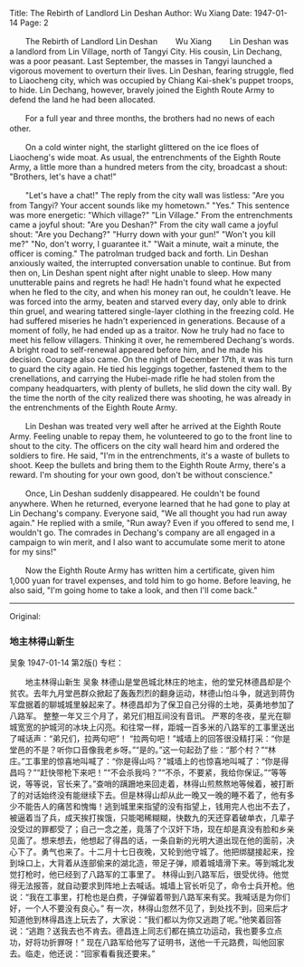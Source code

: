 Title: The Rebirth of Landlord Lin Deshan
Author: Wu Xiang
Date: 1947-01-14
Page: 2

　　The Rebirth of Landlord Lin Deshan
　　Wu Xiang
　　Lin Deshan was a landlord from Lin Village, north of Tangyi City. His cousin, Lin Dechang, was a poor peasant. Last September, the masses in Tangyi launched a vigorous movement to overturn their lives. Lin Deshan, fearing struggle, fled to Liaocheng city, which was occupied by Chiang Kai-shek's puppet troops, to hide. Lin Dechang, however, bravely joined the Eighth Route Army to defend the land he had been allocated.

　　For a full year and three months, the brothers had no news of each other.

　　On a cold winter night, the starlight glittered on the ice floes of Liaocheng's wide moat. As usual, the entrenchments of the Eighth Route Army, a little more than a hundred meters from the city, broadcast a shout: "Brothers, let's have a chat!"

　　"Let's have a chat!" The reply from the city wall was listless: "Are you from Tangyi? Your accent sounds like my hometown." "Yes." This sentence was more energetic: "Which village?" "Lin Village." From the entrenchments came a joyful shout: "Are you Deshan?" From the city wall came a joyful shout: "Are you Dechang?" "Hurry down with your gun!" "Won't you kill me?" "No, don't worry, I guarantee it." "Wait a minute, wait a minute, the officer is coming." The patrolman trudged back and forth. Lin Deshan anxiously waited, the interrupted conversation unable to continue. But from then on, Lin Deshan spent night after night unable to sleep. How many unutterable pains and regrets he had! He hadn't found what he expected when he fled to the city, and when his money ran out, he couldn't leave. He was forced into the army, beaten and starved every day, only able to drink thin gruel, and wearing tattered single-layer clothing in the freezing cold. He had suffered miseries he hadn't experienced in generations. Because of a moment of folly, he had ended up as a traitor. Now he truly had no face to meet his fellow villagers. Thinking it over, he remembered Dechang's words. A bright road to self-renewal appeared before him, and he made his decision. Courage also came. On the night of December 17th, it was his turn to guard the city again. He tied his leggings together, fastened them to the crenellations, and carrying the Hubei-made rifle he had stolen from the company headquarters, with plenty of bullets, he slid down the city wall. By the time the north of the city realized there was shooting, he was already in the entrenchments of the Eighth Route Army.

　　Lin Deshan was treated very well after he arrived at the Eighth Route Army. Feeling unable to repay them, he volunteered to go to the front line to shout to the city. The officers on the city wall heard him and ordered the soldiers to fire. He said, "I'm in the entrenchments, it's a waste of bullets to shoot. Keep the bullets and bring them to the Eighth Route Army, there's a reward. I'm shouting for your own good, don't be without conscience."

　　Once, Lin Deshan suddenly disappeared. He couldn't be found anywhere. When he returned, everyone learned that he had gone to play at Lin Dechang's company. Everyone said, "We all thought you had run away again." He replied with a smile, "Run away? Even if you offered to send me, I wouldn't go. The comrades in Dechang's company are all engaged in a campaign to win merit, and I also want to accumulate some merit to atone for my sins!"

　　Now the Eighth Route Army has written him a certificate, given him 1,000 yuan for travel expenses, and told him to go home. Before leaving, he also said, "I'm going home to take a look, and then I'll come back."



<hr /> 

Original: 


### 地主林得山新生
吴象
1947-01-14
第2版()
专栏：

　　地主林得山新生
    吴象
    林德山是堂邑城北林庄的地主，他的堂兄林德昌却是个贫农。去年九月堂邑群众掀起了轰轰烈烈的翻身运动，林德山怕斗争，就逃到蒋伪军盘据着的聊城城里躲起来了。林德昌却为了保卫自己分得的土地，英勇地参加了八路军。
    整整一年又三个月了，弟兄们相互间没有音讯。
    严寒的冬夜，星光在聊城宽宽的护城河的冰块上闪亮。和往常一样，距城一百多米的八路军的工事里送出了喊话声：“弟兄们，拉两句吧”！
    “拉两句吧！”城墙上的回答很没精打采：“你是堂邑的不是？听你口音像我老乡呀。”“是的。”这一句起劲了些：“那个村？”“林庄。”工事里的惊喜地叫喊了：“你是得山吗？”城墙上的也惊喜地叫喊了：“你是得昌吗？”“赶快带枪下来吧！”“不会杀我吗？”“不杀，不要紧，我给你保证。”“等等说，等等说，官长来了。”查哨的蹒跚地来回走着，林得山煎熬熬地等候着，被打断了的对话始终没有能继续下去。但是林得山却从此一晚又一晚的睡不着了，他有多少不能告人的痛苦和愧悔！逃到城里来指望的没有指望上，钱用完人也出不去了，被逼着当了兵，成天挨打挨饿，只能喝稀糊糊，快数九的天还穿着破单衣，几辈子没受过的罪都受了；自己一念之差，竟落了个汉奸下场，现在却是真没有脸和乡亲见面了。想来想去，他想起了得昌的话，一条自新的光明大道出现在他的面前，决心下了。勇气也来了。十二月十七日夜晚，又轮到他守城了。他把绑腿接起来，拴到垛口上，大背着从连部偷来的湖北造，带足子弹，顺着城墙滑下来。等到城北发觉打枪时，他已经到了八路军的工事里了。
    林得山到八路军后，很受优待。他觉得无法报答，就自动要求到阵地上去喊话。城墙上官长听见了，命令士兵开枪。他说：“我在工事里，打枪也是白费，子弹留着带到八路军来有奖。我喊话是为你们好，一个人不要没有良心。”
    有一次，林得山忽然不见了，到处找不到，回来后才知道他到林得昌连上玩去了，大家说：“我们都以为你又逃跑了呢。”他笑着回答说：“逃跑？送我去也不肯去。德昌连上同志们都在搞立功运动，我也要多立点功，好将功折罪呀！”
    现在八路军给他写了证明书，送他一千元路费，叫他回家去。临走，他还说：“回家看看我还要来。”

